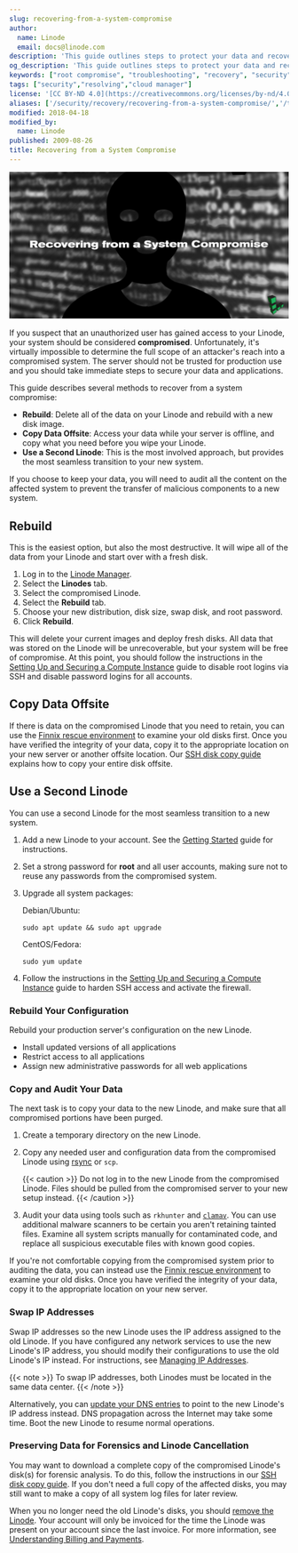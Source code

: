 ```yaml
---
slug: recovering-from-a-system-compromise
author:
  name: Linode
  email: docs@linode.com
description: 'This guide outlines steps to protect your data and recover your system in the event of a suspected system compromise.'
og_description: 'This guide outlines steps to protect your data and recover your system in the event of a suspected system compromise.'
keywords: ["root compromise", "troubleshooting", "recovery", "security"]
tags: ["security","resolving","cloud manager"]
license: '[CC BY-ND 4.0](https://creativecommons.org/licenses/by-nd/4.0)'
aliases: ['/security/recovery/recovering-from-a-system-compromise/','/troubleshooting/compromise-recovery/','/security/recovering-from-a-system-compromise/']
modified: 2018-04-18
modified_by:
  name: Linode
published: 2009-08-26
title: Recovering from a System Compromise
---
```


![Recovering from a System Compromise](recovering-from-system-compromise-title.jpg "Recovering from a System Compromise")

If you suspect that an unauthorized user has gained access to your Linode, your system should be considered **compromised**. Unfortunately, it's virtually impossible to determine the full scope of an attacker's reach into a compromised system. The server should not be trusted for production use and you should take immediate steps to secure your data and applications.

This guide describes several methods to recover from a system compromise:

-   **Rebuild**: Delete all of the data on your Linode and rebuild with a new disk image.
-   **Copy Data Offsite**: Access your data while your server is offline, and copy what you need before you wipe your Linode.
-   **Use a Second Linode**: This is the most involved approach, but provides the most seamless transition to your new system.

If you choose to keep your data, you will need to audit all the content on the affected system to prevent the transfer of malicious components to a new system.

## Rebuild

This is the easiest option, but also the most destructive. It will wipe all of the data from your Linode and start over with a fresh disk.

1.  Log in to the [Linode Manager](https://cloud.linode.com/).
2.  Select the **Linodes** tab.
3.  Select the compromised Linode.
4.  Select the **Rebuild** tab.
5.  Choose your new distribution, disk size, swap disk, and root password.
6.  Click **Rebuild**.

This will delete your current images and deploy fresh disks. All data that was stored on the Linode will be unrecoverable, but your system will be free of compromise. At this point, you should follow the instructions in the [Setting Up and Securing a Compute Instance](/docs/guides/set-up-and-secure/) guide to disable root logins via SSH and disable password logins for all accounts.

## Copy Data Offsite

If there is data on the compromised Linode that you need to retain, you can use the [Finnix rescue environment](/docs/guides/rescue-and-rebuild/) to examine your old disks first. Once you have verified the integrity of your data, copy it to the appropriate location on your new server or another offsite location. Our [SSH disk copy guide](/docs/guides/copying-a-disk-image-over-ssh/) explains how to copy your entire disk offsite.

## Use a Second Linode

You can use a second Linode for the most seamless transition to a new system.

1.  Add a new Linode to your account. See the [Getting Started](/docs/products/platform/accounts/get-started/) guide for instructions.
2.  Set a strong password for **root** and all user accounts, making sure not to reuse any passwords from the compromised system.
3.  Upgrade all system packages:

    Debian/Ubuntu:

        sudo apt update && sudo apt upgrade

    CentOS/Fedora:

        sudo yum update

4.  Follow the instructions in the [Setting Up and Securing a Compute Instance](/docs/guides/set-up-and-secure/) guide to harden SSH access and activate the firewall.

### Rebuild Your Configuration

Rebuild your production server's configuration on the new Linode.

-   Install updated versions of all applications
-   Restrict access to all applications
-   Assign new administrative passwords for all web applications

### Copy and Audit Your Data

The next task is to copy your data to the new Linode, and make sure that all compromised portions have been purged.

1.  Create a temporary directory on the new Linode.
2.  Copy any needed user and configuration data from the compromised Linode using [rsync](/docs/guides/introduction-to-rsync/) or `scp`.

    {{< caution >}}
Do not log in to the new Linode from the compromised Linode. Files should be pulled from the compromised server to your new setup instead.
{{< /caution >}}

3.  Audit your data using tools such as `rkhunter` and [`clamav`](/docs/guides/scanning-your-linode-for-malware/). You can use additional malware scanners to be certain you aren't retaining tainted files. Examine all system scripts manually for contaminated code, and replace all suspicious executable files with known good copies.

If you're not comfortable copying from the compromised system prior to auditing the data, you can instead use the [Finnix rescue environment](/docs/guides/rescue-and-rebuild/) to examine your old disks. Once you have verified the integrity of your data, copy it to the appropriate location on your new server.

### Swap IP Addresses

Swap IP addresses so the new Linode uses the IP address assigned to the old Linode. If you have configured any network services to use the new Linode's IP address, you should modify their configurations to use the old Linode's IP instead. For instructions, see [Managing IP Addresses](/docs/guides/managing-ip-addresses/#transferring-ip-addresses).

 {{< note >}}
To swap IP addresses, both Linodes must be located in the same data center.
{{< /note >}}

Alternatively, you can [update your DNS entries](/docs/guides/hosting-a-website-ubuntu-18-04/#add-dns-records) to point to the new Linode's IP address instead. DNS propagation across the Internet may take some time. Boot the new Linode to resume normal operations.

### Preserving Data for Forensics and Linode Cancellation

You may want to download a complete copy of the compromised Linode's disk(s) for forensic analysis. To do this, follow the instructions in our [SSH disk copy guide](/docs/migrate-to-linode/disk-images/copying-a-disk-image-over-ssh). If you don't need a full copy of the affected disks, you may still want to make a copy of all system log files for later review.

When you no longer need the old Linode's disks, you should [remove the Linode](/docs/products/platform/billing/guides/stop-billing/). Your account will only be invoiced for the time the Linode was present on your account since the last invoice. For more information, see [Understanding Billing and Payments](/docs/products/platform/billing/).
